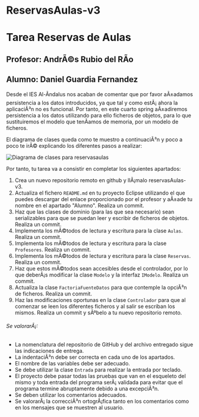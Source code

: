 # ReservasAulas-v3
# Tarea Reservas de Aulas
## Profesor: AndrÃ©s Rubio del RÃ­o
## Alumno: Daniel Guardia Fernandez

Desde el IES Al-Ãndalus nos acaban de comentar que por favor aÃ±adamos persistencia a los datos introducidos, ya que tal y como estÃ¡ ahora la aplicaciÃ³n no es funcional. Por tanto, en este cuarto spring aÃ±adiremos persistencia a los datos utilizando para ello ficheros de objetos, para lo que sustituiremos el modelo que tenÃ­amos de memoria, por un modelo de ficheros.

El diagrama de clases queda como te muestro a continuaciÃ³n y poco a poco te irÃ© explicando los diferentes pasos a realizar:

![Diagrama de clases para reservasaulas](src/main/resources/reservasAulas.png)

Por tanto, tu tarea va a consistir en completar los siguientes apartados:

1. Crea un nuevo repositorio remoto en github y llÃ¡malo reservasAulas-v3.
2. Actualiza el fichero `README.md` en tu proyecto Eclipse utilizando el que puedes descargar del enlace proporcionado por el profesor y aÃ±ade tu nombre en el apartado "Alumno". Realiza un commit.
3. Haz que las clases de dominio (para las que sea necesario) sean serializables para que se puedan leer y escribir de ficheros de objetos. Realiza un commit.
4. Implementa los mÃ©todos de lectura y escritura para la clase `Aulas`. Realiza un commit.
5. Implementa los mÃ©todos de lectura y escritura para la clase `Profesores`. Realiza un commit.
5. Implementa los mÃ©todos de lectura y escritura para la clase `Reservas`. Realiza un commit.
6. Haz que estos mÃ©todos sean accesibles desde el controlador, por lo que deberÃ¡s modificar la clase `Modelo` y la interfaz `IModelo`. Realiza un commit.
7. Actualiza la clase `FactoriaFuenteDatos` para que contemple la opciÃ³n de ficheros. Realiza un commit.
8. Haz las modificaciones oportunas en la clase `Controlador` para que al comenzar se leen los diferentes ficheros y al salir se escriban los mismos. Realiza un commit y sÃºbelo a tu nuevo repositorio remoto.

###### Se valorarÃ¡:
- La nomenclatura del repositorio de GitHub y del archivo entregado sigue las indicaciones de entrega.
- La indentaciÃ³n debe ser correcta en cada uno de los apartados.
- El nombre de las variables debe ser adecuado.
- Se debe utilizar la clase `Entrada` para realizar la entrada por teclado.
- El proyecto debe pasar todas las pruebas que van en el esqueleto del mismo y toda entrada del programa serÃ¡ validada para evitar que el programa termine abruptamente debido a una excepciÃ³n.
- Se deben utilizar los comentarios adecuados.
- Se valorarÃ¡ la correcciÃ³n ortogrÃ¡fica tanto en los comentarios como en los mensajes que se muestren al usuario.